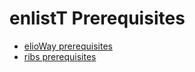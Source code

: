 # enlistT Prerequisites
- [elioWay prerequisites](/prerequisites.html)
- [ribs prerequisites](/ribs/prerequisites.html)

